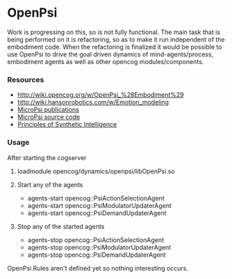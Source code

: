 # OpenPsi

Work is progressing on this, so is not fully functional. The main task that is
being performed on it is refactoring, so as to make it run independent of the
embodiment code. When the refactoring is finalized it would be possible to use
OpenPsi to drive the goal driven dynamics of mind-agents/process, embodiment
agents as well as other opencog modules/components.

### Resources
* http://wiki.opencog.org/w/OpenPsi_%28Embodiment%29
* http://wiki.hansonrobotics.com/w/Emotion_modeling
* [MicroPsi publications](http://micropsi.com/publications/publications.html)
* [MicroPsi source code]()
* [Principles of Synthetic Intelligence](http://wiki.humanobs.org/_media/public:events:agi-summerschool-2012:psi-oup-version-draft-jan-08.pdf)


### Usage
After starting the cogserver
1. loadmodule opencog/dynamics/openpsi/libOpenPsi.so

2. Start any of the agents
    * agents-start opencog::PsiActionSelectionAgent
    * agents-start opencog::PsiModulatorUpdaterAgent
    * agents-start opencog::PsiDemandUpdaterAgent

3. Stop any of the started agents
    * agents-stop opencog::PsiActionSelectionAgent
    * agents-stop opencog::PsiModulatorUpdaterAgent
    * agents-stop opencog::PsiDemandUpdaterAgent

OpenPsi Rules aren't defined yet so nothing interesting occurs.
